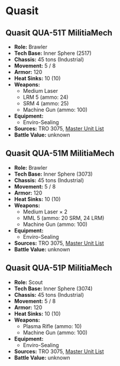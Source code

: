# Quasit
## Quasit QUA-51T MilitiaMech
- **Role:** Brawler
- **Tech Base:** Inner Sphere (2517)
- **Chassis:** 45 tons (Industrial)
- **Movement:** 5 / 8
- **Armor:** 120
- **Heat Sinks:** 10 (10)
- **Weapons:**
  - Medium Laser
  - LRM 5 (ammo: 24)
  - SRM 4 (ammo: 25)
  - Machine Gun (ammo: 100)
- **Equipment:**
  - Enviro-Sealing
- **Sources:** TRO 3075, [Master Unit List](http://masterunitlist.info/Unit/Details/2609/quasit-qua-51t-militiamech)
- **Battle Value:** unknown

## Quasit QUA-51M MilitiaMech
- **Role:** Brawler
- **Tech Base:** Inner Sphere (3073)
- **Chassis:** 45 tons (Industrial)
- **Movement:** 5 / 8
- **Armor:** 120
- **Heat Sinks:** 10 (10)
- **Weapons:**
  - Medium Laser × 2
  - MML 5 (ammo: 20 SRM, 24 LRM)
  - Machine Gun (ammo: 100)
- **Equipment:**
  - Enviro-Sealing
- **Sources:** TRO 3075, [Master Unit List](http://masterunitlist.info/Unit/Details/2607/quasit-qua-51m-militiamech)
- **Battle Value:** unknown

## Quasit QUA-51P MilitiaMech
- **Role:** Scout
- **Tech Base:** Inner Sphere (3074)
- **Chassis:** 45 tons (Industrial)
- **Movement:** 5 / 8
- **Armor:** 120
- **Heat Sinks:** 10 (10)
- **Weapons:**
  - Plasma Rifle (ammo: 10)
  - Machine Gun (ammo: 100)
- **Equipment:**
  - Enviro-Sealing
- **Sources:** TRO 3075, [Master Unit List](http://masterunitlist.info/Unit/Details/2608/quasit-qua-51p-militiamech)
- **Battle Value:** unknown

